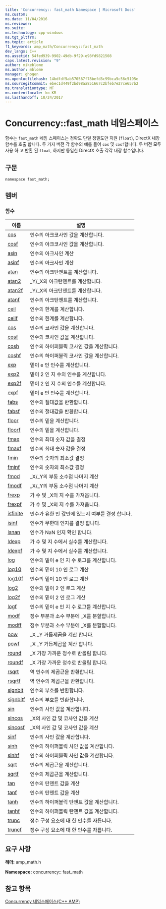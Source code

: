 ```yaml
---
title: 'Concurrency:: fast_math Namespace | Microsoft Docs'
ms.custom: 
ms.date: 11/04/2016
ms.reviewer: 
ms.suite: 
ms.technology: cpp-windows
ms.tgt_pltfrm: 
ms.topic: article
f1_keywords: amp_math/Concurrency::fast_math
dev_langs: C++
ms.assetid: 54fed939-9902-49db-9f29-e98fd9821508
caps.latest.revision: "9"
author: mikeblome
ms.author: mblome
manager: ghogen
ms.openlocfilehash: 14bdfdf5ab570567f78befd3c99bca5c56c5195e
ms.sourcegitcommit: ebec1d449f2bd98aa851667c2bfeb7e27ce657b2
ms.translationtype: MT
ms.contentlocale: ko-KR
ms.lasthandoff: 10/24/2017
---
```

# <a name="concurrencyfastmath-namespace"></a>Concurrency::fast_math 네임스페이스
함수는 `fast_math` 네임 스페이스는 정확도 단일 정밀도만 지원 (`float`), DirectX 내장 함수를 호출 합니다. 두 가지 버전 각 함수의 예를 들어 `cos` 및 `cosf`합니다. 두 버전 모두 사용 하 고 반환 된 `float`, 하지만 동일한 DirectX 호출 각각 내장 함수입니다.  
  
## <a name="syntax"></a>구문  
  
```  
namespace fast_math;  
```  
  
## <a name="members"></a>멤버  
  
### <a name="functions"></a>함수  
  
|이름|설명|  
|----------|-----------------|  
|[cos](concurrency-fast-math-namespace-functions.md#cos)|인수의 아크코사인 값을 계산합니다.|  
|[cosf](concurrency-fast-math-namespace-functions.md#cosf)|인수의 아크코사인 값을 계산합니다.|  
|[asin](concurrency-fast-math-namespace-functions.md#asin)|인수의 아크사인 계산|  
|[asinf](concurrency-fast-math-namespace-functions.md#asinf)|인수의 아크사인 계산|  
|[atan](concurrency-fast-math-namespace-functions.md#atan)|인수의 아크탄젠트를 계산합니다.|  
|[atan2](concurrency-fast-math-namespace-functions.md#atan2)|_Y/_X의 아크탄젠트를 계산합니다.|  
|[atan2f](concurrency-fast-math-namespace-functions.md#atan2f)|_Y/_X의 아크탄젠트를 계산합니다.|  
|[atanf](concurrency-fast-math-namespace-functions.md#atanf)|인수의 아크탄젠트를 계산합니다.|  
|[ceil](concurrency-fast-math-namespace-functions.md#ceil)|인수의 한계를 계산합니다.|  
|[ceilf](concurrency-fast-math-namespace-functions.md#ceilf)|인수의 한계를 계산합니다.|  
|[cos](concurrency-fast-math-namespace-functions.md#cos)|인수의 코사인 값을 계산합니다.|  
|[cosf](concurrency-fast-math-namespace-functions.md#cosf)|인수의 코사인 값을 계산합니다.|  
|[cosh](concurrency-fast-math-namespace-functions.md#cosh)|인수의 하이퍼볼릭 코사인 값을 계산합니다.|  
|[coshf](concurrency-fast-math-namespace-functions.md#coshf)|인수의 하이퍼볼릭 코사인 값을 계산합니다.|  
|[exp](concurrency-fast-math-namespace-functions.md#exp)|밑이 e 인 인수를 계산합니다.|  
|[exp2](concurrency-fast-math-namespace-functions.md#exp2)|밑이 2 인 지 수의 인수를 계산합니다.|  
|[exp2f](concurrency-fast-math-namespace-functions.md#exp2f)|밑이 2 인 지 수의 인수를 계산합니다.|  
|[expf](concurrency-fast-math-namespace-functions.md#expf)|밑이 e 인 인수를 계산합니다.|  
|[fabs](concurrency-fast-math-namespace-functions.md#fabs)|인수의 절대값을 반환합니다.|  
|[fabsf](concurrency-fast-math-namespace-functions.md#fabsf)|인수의 절대값을 반환합니다.|  
|[floor](concurrency-fast-math-namespace-functions.md#floor)|인수의 밑을 계산합니다.|  
|[floorf](concurrency-fast-math-namespace-functions.md#floorf)|인수의 밑을 계산합니다.|  
|[fmax](concurrency-fast-math-namespace-functions.md#fmax)|인수의 최대 숫자 값을 결정|  
|[fmaxf](concurrency-fast-math-namespace-functions.md#fmaxf)|인수의 최대 숫자 값을 결정|  
|[fmin](concurrency-fast-math-namespace-functions.md#fmin)|인수의 숫자의 최소값 결정|  
|[fminf](concurrency-fast-math-namespace-functions.md#fminf)|인수의 숫자의 최소값 결정|  
|[fmod](concurrency-fast-math-namespace-functions.md#fmod)|_X/_Y의 부동 소수점 나머지 계산|  
|[fmodf](concurrency-fast-math-namespace-functions.md#fmodf)|_X/_Y의 부동 소수점 나머지 계산|  
|[frexp](concurrency-fast-math-namespace-functions.md#frexp)|가 수 및 _X의 지 수를 가져옵니다.|  
|[frexpf](concurrency-fast-math-namespace-functions.md#frexpf)|가 수 및 _X의 지 수를 가져옵니다.|  
|[isfinite](concurrency-fast-math-namespace-functions.md#isfinite)|인수가 유한 인 값인에 있는지 여부를 결정 합니다.|  
|[isinf](concurrency-fast-math-namespace-functions.md#isinf)|인수가 무한대 인지를 결정 합니다.|  
|[isnan](concurrency-fast-math-namespace-functions.md#isnan)|인수가 NaN 인지 확인 합니다.|  
|[ldexp](concurrency-fast-math-namespace-functions.md#ldexp)|가 수 및 지 수에서 실수를 계산합니다.|  
|[ldexpf](concurrency-fast-math-namespace-functions.md#ldexpf)|가 수 및 지 수에서 실수를 계산합니다.|  
|[log](concurrency-fast-math-namespace-functions.md#log)|인수의 밑이 e 인 지 수 로그를 계산합니다.|  
|[log10](concurrency-fast-math-namespace-functions.md#log10)|인수의 밑이 10 인 로그 계산|  
|[log10f](concurrency-fast-math-namespace-functions.md#log10f)|인수의 밑이 10 인 로그 계산|  
|[log2](concurrency-fast-math-namespace-functions.md#log2)|인수의 밑이 2 인 로그 계산|  
|[log2f](concurrency-fast-math-namespace-functions.md#log2f)|인수의 밑이 2 인 로그 계산|  
|[logf](concurrency-fast-math-namespace-functions.md#logf)|인수의 밑이 e 인 지 수 로그를 계산합니다.|  
|[modf](concurrency-fast-math-namespace-functions.md#modf)|정수 부분과 소수 부분에 _X를 분할합니다.|  
|[modff](concurrency-fast-math-namespace-functions.md#modff)|정수 부분과 소수 부분에 _X를 분할합니다.|  
|[pow](concurrency-fast-math-namespace-functions.md#pow)|_X _Y 거듭제곱을 계산 합니다.|  
|[powf](concurrency-fast-math-namespace-functions.md#powf)|_X _Y 거듭제곱을 계산 합니다.|  
|[round](concurrency-fast-math-namespace-functions.md#round)|_X 가장 가까운 정수로 반올림 합니다.|  
|[roundf](concurrency-fast-math-namespace-functions.md#roundf)|_X 가장 가까운 정수로 반올림 합니다.|  
|[rsqrt](concurrency-fast-math-namespace-functions.md#rsqrt)|역 인수의 제곱근을 반환합니다.|  
|[rsqrtf](concurrency-fast-math-namespace-functions.md#rsqrtf)|역 인수의 제곱근을 반환합니다.|  
|[signbit](concurrency-fast-math-namespace-functions.md#signbit)|인수의 부호를 반환합니다.|  
|[signbitf](concurrency-fast-math-namespace-functions.md#signbitf)|인수의 부호를 반환합니다.|  
|[sin](concurrency-fast-math-namespace-functions.md#sin)|인수의 사인 값을 계산합니다.|  
|[sincos](concurrency-fast-math-namespace-functions.md#sincos)|_X의 사인 값 및 코사인 값을 계산|  
|[sincosf](concurrency-fast-math-namespace-functions.md#sincosf)|_X의 사인 값 및 코사인 값을 계산|  
|[sinf](concurrency-fast-math-namespace-functions.md#sinf)|인수의 사인 값을 계산합니다.|  
|[sinh](concurrency-fast-math-namespace-functions.md#sinh)|인수의 하이퍼볼릭 사인 값을 계산합니다.|  
|[sinhf](concurrency-fast-math-namespace-functions.md#sinhf)|인수의 하이퍼볼릭 사인 값을 계산합니다.|  
|[sqrt](concurrency-fast-math-namespace-functions.md#sqrt)|인수의 제곱근을 계산합니다.|  
|[sqrtf](concurrency-fast-math-namespace-functions.md#sqrtf)|인수의 제곱근을 계산합니다.|  
|[tan](concurrency-fast-math-namespace-functions.md#tan)|인수의 탄젠트 값을 계산|  
|[tanf](concurrency-fast-math-namespace-functions.md#tanf)|인수의 탄젠트 값을 계산|  
|[tanh](concurrency-fast-math-namespace-functions.md#tanh)|인수의 하이퍼볼릭 탄젠트 값을 계산합니다.|  
|[tanhf](concurrency-fast-math-namespace-functions.md#tanhf)|인수의 하이퍼볼릭 탄젠트 값을 계산합니다.|  
|[trunc](concurrency-fast-math-namespace-functions.md#trunc)|정수 구성 요소에 대 한 인수를 자릅니다.|  
|[truncf](concurrency-fast-math-namespace-functions.md#truncf)|정수 구성 요소에 대 한 인수를 자릅니다.|  

## <a name="requirements"></a>요구 사항  
 **헤더:** amp_math.h  
  
 **Namespace:** concurrency:: fast_math  
  
## <a name="see-also"></a>참고 항목  
 [Concurrency 네임스페이스(C++ AMP)](concurrency-namespace-cpp-amp.md)
